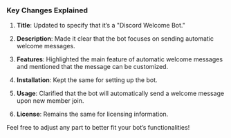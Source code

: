 
### Key Changes Explained

1. **Title**: Updated to specify that it’s a "Discord Welcome Bot."

2. **Description**: Made it clear that the bot focuses on sending automatic welcome messages.

3. **Features**: Highlighted the main feature of automatic welcome messages and mentioned that the message can be customized.

4. **Installation**: Kept the same for setting up the bot.

5. **Usage**: Clarified that the bot will automatically send a welcome message upon new member join.

6. **License**: Remains the same for licensing information.

Feel free to adjust any part to better fit your bot’s functionalities!

